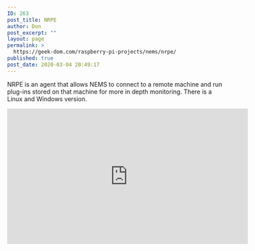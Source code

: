 ```yaml
---
ID: 263
post_title: NRPE
author: Don
post_excerpt: ""
layout: page
permalink: >
  https://geek-dom.com/raspberry-pi-projects/nems/nrpe/
published: true
post_date: 2020-03-04 20:49:17
---
```

<!-- wp:paragraph -->
<p>NRPE is an agent that allows NEMS to connect to a remote machine and run plug-ins stored on that machine for more in depth monitoring.  There is a Linux and Windows version.</p>
<!-- /wp:paragraph -->

<!-- wp:html -->
<iframe width="560" height="315" src="https://www.youtube.com/embed/E0UROGLLGDc" frameborder="0" allow="accelerometer; autoplay; encrypted-media; gyroscope; picture-in-picture" allowfullscreen></iframe>
<!-- /wp:html -->
